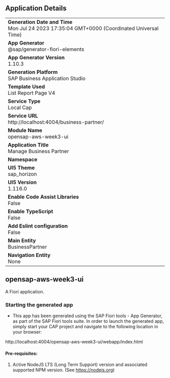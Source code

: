 ## Application Details
|               |
| ------------- |
|**Generation Date and Time**<br>Mon Jul 24 2023 17:35:04 GMT+0000 (Coordinated Universal Time)|
|**App Generator**<br>@sap/generator-fiori-elements|
|**App Generator Version**<br>1.10.3|
|**Generation Platform**<br>SAP Business Application Studio|
|**Template Used**<br>List Report Page V4|
|**Service Type**<br>Local Cap|
|**Service URL**<br>http://localhost:4004/business-partner/
|**Module Name**<br>opensap-aws-week3-ui|
|**Application Title**<br>Manage Business Partner|
|**Namespace**<br>|
|**UI5 Theme**<br>sap_horizon|
|**UI5 Version**<br>1.116.0|
|**Enable Code Assist Libraries**<br>False|
|**Enable TypeScript**<br>False|
|**Add Eslint configuration**<br>False|
|**Main Entity**<br>BusinessPartner|
|**Navigation Entity**<br>None|

## opensap-aws-week3-ui

A Fiori application.

### Starting the generated app

-   This app has been generated using the SAP Fiori tools - App Generator, as part of the SAP Fiori tools suite.  In order to launch the generated app, simply start your CAP project and navigate to the following location in your browser:

http://localhost:4004/opensap-aws-week3-ui/webapp/index.html

#### Pre-requisites:

1. Active NodeJS LTS (Long Term Support) version and associated supported NPM version.  (See https://nodejs.org)


